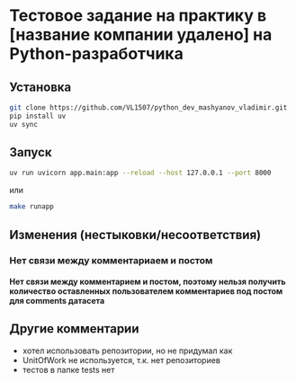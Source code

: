 # Тестовое задание на практику в [название компании удалено] на Python-разработчика

## Установка

```bash
git clone https://github.com/VL1507/python_dev_mashyanov_vladimir.git
pip install uv
uv sync
```

## Запуск

```bash
uv run uvicorn app.main:app --reload --host 127.0.0.1 --port 8000
```

или

```bash
make runapp
```

## Изменения (нестыковки/несоответствия)

### Нет связи между комментариаем и постом

#### Нет связи между комментарием и постом, поэтому нельзя получить количество оставленных пользователем комментариев под постом для comments датасета

## Другие комментарии

- хотел использовать репозитории, но не придумал как
- UnitOfWork не используется, т.к. нет репозиториев
- тестов в папке tests нет
